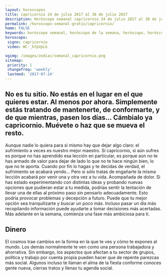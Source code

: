 ```yaml
---
layout: horoscopos
title: capricornio 24 de julio 2017 al 30 de julio 2017 
description: Horóscopo semanal capricornio 24 de julio 2017 al 30 de julio 2017. No es tu sitio. No estás en el lugar en el que quieres estar. Al menos por ahora. Simplemente estás tratando de mantenerte, de conformarte, y de que mientras, pasen los días… Cámbialo ya capricornio. Muévete o haz que se mueva el resto.
permalink: /horoscopo-semanal-gratis/capricornio/
home: FALSE
keywords: horóscopo semanal, horóscopo de la semana, horóscopo, horóscopo gratis,horóscopos, horóscopo esperanza gracia, horoscopos capricornio la semana, horóscopos gratis, Tarot, Astrologia, Zodíaco, capricornio, horoscopo gratis, semanal
horoscopo:
 signo: capricornio
 video: WC-_h7pVpLk

ogimg: /images/zodiac/semanal_capricornio.png
sitemap:
 priority: 1
 changefreq: 'weekly'
 lastmod: '2017-07-24'
---
```




## No es tu sitio. No estás en el lugar en el que quieres estar. Al menos por ahora. Simplemente estás tratando de mantenerte, de conformarte, y de que mientras, pasen los días… Cámbialo ya capricornio. Muévete o haz que se mueva el resto.

Aunque nadie lo quiera para sí mismo hay que dejar algo claro: el sufrimiento a veces es nuestro mejor maestro. Sí capricornio, si aún sufres es porque no has aprendido esa lección en particular, es porque aún no te has armado de valor para dejar de lado lo que no te hace ningún bien, lo que no te aporta. Cuando por fin lo hagas y te decidas de verdad, el sufrimiento se acabará yendo… Pero si sólo tratas de engañarte la misma lección acabará por venir una y otra vez a tu vida. Acompañada de dolor.
Si has estado experimentando con distintas ideas y probando nuevas opciones que pudieran estar a tu medida, podrías sentir la tentación de llevar una de ellas al próximo paso sin pensarlo adecuadamente. Esto podría provocar problemas y decepción a futuro. Puede que tu mejor opción sea tranquilizarte y buscar un poco más. Incluso pasar un día más recopilando información puede ayudarte a tomar decisiones más acertadas. Más adelante en la semana, comienza una fase más ambiciosa para ti.

## Dinero

El cosmos trae cambios en la forma en la que te ves y cómo te expones al mundo. Los demás normalmente te ven como una persona trabajadora y ahorrativa. Sin embargo, los aspectos que afectan a tu sector de grupos, política y trabajo por cuenta propia pueden hacer que de repente parezcas más social. Algunos incluso te llaman el alma de la fiesta conforme conoces gente nueva, cierras tratos y llenas tu agenda social.